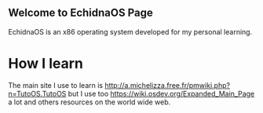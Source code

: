 ## Welcome to EchidnaOS Page

EchidnaOS is an x86 operating system developed for my personal learning.

# How I learn

The main site I use to learn is http://a.michelizza.free.fr/pmwiki.php?n=TutoOS.TutoOS but I use too https://wiki.osdev.org/Expanded_Main_Page a lot and others resources on the world wide web.
